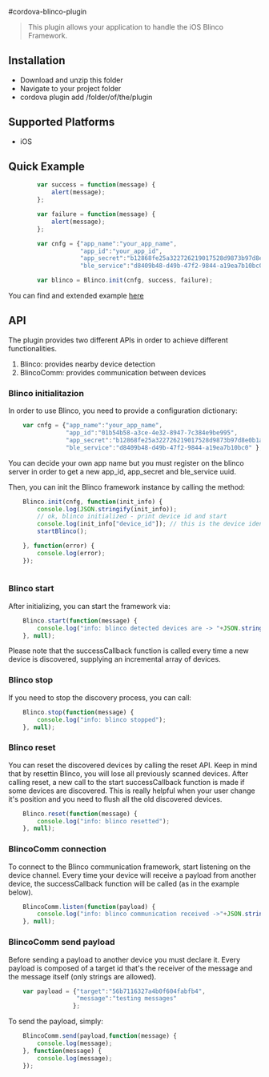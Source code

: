 #cordova-blinco-plugin

> This plugin allows your application to handle the iOS Blinco Framework.

## Installation

- Download and unzip this folder 
- Navigate to your project folder
- cordova plugin add /folder/of/the/plugin 


## Supported Platforms

- iOS

## Quick Example

```javascript
        var success = function(message) {
            alert(message);
        };

        var failure = function(message) {
            alert(message);
        };

        var cnfg = {"app_name":"your_app_name",
                    "app_id":"your_app_id",
                    "app_secret":"b12868fe25a322726219017528d9873b97d8e0b1a90ea954923b050da0b54507",
                    "ble_service":"d8409b48-d49b-47f2-9844-a19ea7b10bc0" };

        var blinco = Blinco.init(cnfg, success, failure);
```

You can find and extended example [here](../../www)

## API

The plugin provides two different APIs in order to achieve different functionalities. 

1. Blinco: provides nearby device detection
2. BlincoComm: provides communication between devices

### Blinco initialitazion

In order to use Blinco, you need to provide a configuration dictionary:

```javascript
    var cnfg = {"app_name":"your_app_name",
                "app_id":"01b54b58-a3ce-4e32-8947-7c384e9be995",
                "app_secret":"b12868fe25a322726219017528d9873b97d8e0b1a90ea954923b050da0b54507",
                "ble_service":"d8409b48-d49b-47f2-9844-a19ea7b10bc0" };
```

You can decide your own app name but you must register on the blinco server in order to get a new app_id, app_secret and ble_service uuid.

Then, you can init the Blinco framework instance by calling the method:

```javascript
    Blinco.init(cnfg, function(init_info) {
        console.log(JSON.stringify(init_info));
        // ok, blinco initialized - print device id and start
        console.log(init_info["device_id"]); // this is the device identifer of the current device
        startBlinco();

    }, function(error) {
        console.log(error);
    });
    
```

### Blinco start

After initializing, you can start the framework via:

```javascript
    Blinco.start(function(message) {
        console.log("info: blinco detected devices are -> "+JSON.stringify(message));
    }, null);
```

Please note that the successCallback function is called every time a new device is discovered, supplying an incremental array of devices.

### Blinco stop

If you need to stop the discovery process, you can call:

```javascript
    Blinco.stop(function(message) {
        console.log("info: blinco stopped");
    }, null);
```  

### Blinco reset

You can reset the discovered devices by calling the reset API. Keep in mind that by resettin Blinco, you will lose all previously scanned devices.
After calling reset, a new call to the start successCallback function is made if some devices are discovered.
This is really helpful when your user change it's position and you need to flush all the old discovered devices.

```javascript
    Blinco.reset(function(message) {
        console.log("info: blinco resetted");
    }, null);
```

### BlincoComm connection

To connect to the Blinco communication framework, start listening on the device channel. 
Every time your device will receive a payload from another device, the successCallback function will be called (as in the example below).

```javascript
    BlincoComm.listen(function(payload) {
        console.log("info: blinco communication received ->"+JSON.stringify(payload));
    }, null);
```

### BlincoComm send payload

Before sending a payload to another device you must declare it. Every payload is composed of a target id that's the receiver of the message and the message itself (only strings are allowed).

```javascript
    var payload = {"target":"56b7116327a4b0f604fabfb4",
                   "message":"testing messages"
                  };
```

To send the payload, simply:

```javascript
    BlincoComm.send(payload,function(message) {
        console.log(message);
    }, function(message) {
        console.log(message);
    });
```